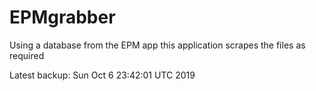 # EPMgrabber
Using a database from the EPM app this application scrapes the files as required


Latest backup: Sun Oct 6 23:42:01 UTC 2019
